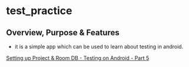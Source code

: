 # test_practice


## Overview, Purpose & Features
- it is a simple app which can be used to learn about testing in android.

[Setting up Project & Room DB - Testing on Android - Part 5](https://youtu.be/2p6cfaIK3_g "Named link title")
